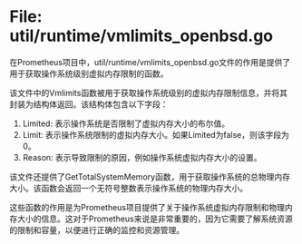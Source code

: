 # File: util/runtime/vmlimits_openbsd.go

在Prometheus项目中，util/runtime/vmlimits_openbsd.go文件的作用是提供了用于获取操作系统级别虚拟内存限制的函数。

该文件中的Vmlimits函数被用于获取操作系统级别的虚拟内存限制信息，并将其封装为结构体返回。该结构体包含以下字段：

1. Limited: 表示操作系统是否限制了虚拟内存大小的布尔值。
2. Limit: 表示操作系统限制的虚拟内存大小。如果Limited为false，则该字段为0。
3. Reason: 表示导致限制的原因，例如操作系统虚拟内存大小的设置。

该文件还提供了GetTotalSystemMemory函数，用于获取操作系统的总物理内存大小。该函数会返回一个无符号整数表示操作系统的物理内存大小。

这些函数的作用是为Prometheus项目提供了关于操作系统虚拟内存限制和物理内存大小的信息。这对于Prometheus来说是非常重要的，因为它需要了解系统资源的限制和容量，以便进行正确的监控和资源管理。

